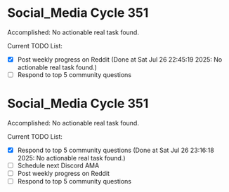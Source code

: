# Social_Media Cycle 351

Accomplished: No actionable real task found.

Current TODO List:

- [x] Post weekly progress on Reddit  (Done at Sat Jul 26 22:45:19 2025: No actionable real task found.)
- [ ] Respond to top 5 community questions

# Social_Media Cycle 351

Accomplished: No actionable real task found.

Current TODO List:

- [x] Respond to top 5 community questions  (Done at Sat Jul 26 23:16:18 2025: No actionable real task found.)
- [ ] Schedule next Discord AMA
- [ ] Post weekly progress on Reddit
- [ ] Respond to top 5 community questions